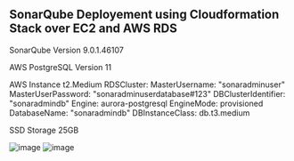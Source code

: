 ## SonarQube Deployement using Cloudformation Stack over EC2 and AWS RDS

SonarQube Version 9.0.1.46107

AWS PostgreSQL Version 11

AWS Instance t2.Medium
RDSCluster:
      MasterUsername: "sonaradminuser"
      MasterUserPassword: "sonaradminuserdatabase#123"
      DBClusterIdentifier: "sonaradmindb"
      Engine: aurora-postgresql
      EngineMode: provisioned
      DatabaseName: "sonaradmindb"
      DBInstanceClass: db.t3.medium
      
SSD Storage 25GB

![image](https://user-images.githubusercontent.com/84206636/130907905-aa6514ed-5dd7-4106-b933-75ab6db8d0a7.png)
![image](https://user-images.githubusercontent.com/84206636/130908009-c4aa55c6-d377-46fd-be4c-a9672ea2d7bd.png)




